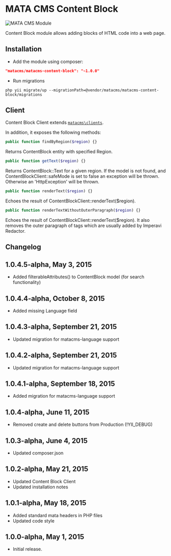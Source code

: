 MATA CMS Content Block
==========================================

![MATA CMS Module](https://s3-eu-west-1.amazonaws.com/qi-interactive/assets/mata-cms/gear-mata-logo%402x.png)


Content Block module allows adding blocks of HTML code into a web page.


Installation
------------

- Add the module using composer:

```json
"matacms/matacms-content-block": "~1.0.0"
```

-  Run migrations
```
php yii migrate/up --migrationPath=@vendor/matacms/matacms-content-block/migrations
```


Client
------

Content Block Client extends [`matacms\clients`](https://github.com/qi-interactive/matacms-base/blob/development/clients/SimpleClient.php).

In addition, it exposes the following methods:

```php
public function findByRegion($region) {}
```
Returns ContentBlock entity with specified Region.


```php
public function getText($region) {}
```
Returns ContentBlock::Text for a given region. If the model is not found, and ContentBlockClient::safeMode is set to false an exception will be thrown. Otherwise an 'HttpException' will be thrown.


```php
public function renderText($region) {}
```
Echoes the result of ContentBlockClient::renderText($region).


```php
public function renderTextWithoutOuterParagraph($region) {}
```
Echoes the result of ContentBlockClient::renderText($region). It also removes the outer paragraph of tags which are usually added by Imperavi Redactor.


Changelog
---------

## 1.0.4.5-alpha, May 3, 2015
- Added filterableAttributes() to ContentBlock model (for search functionality)

## 1.0.4.4-alpha, October 8, 2015
- Added missing Language field

## 1.0.4.3-alpha, September 21, 2015
- Updated migration for matacms-language support

## 1.0.4.2-alpha, September 21, 2015
- Updated migration for matacms-language support

## 1.0.4.1-alpha, September 18, 2015
- Added migration for matacms-language support

## 1.0.4-alpha, June 11, 2015
- Removed create and delete buttons from Production (!YII_DEBUG)

## 1.0.3-alpha, June 4, 2015
- Updated composer.json

## 1.0.2-alpha, May 21, 2015
- Updated Content Block Client
- Updated installation notes

## 1.0.1-alpha, May 18, 2015
- Added standard mata headers in PHP files
- Updated code style

## 1.0.0-alpha, May 1, 2015

- Initial release.
